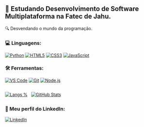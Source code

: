 
## 🚀 Estudando Desenvolvimento de Software Multiplataforma na Fatec de Jahu.
🔍 Desvendando o mundo da programação.

### 💻 Linguagens:
[![Python](https://img.shields.io/badge/Python-14354C?style=for-the-badge&logo=python&logoColor=white)](#)
[![HTML5](https://img.shields.io/badge/-HTML5-E34c26?style=for-the-badge&logo=html5&logoColor=white)](#)
[![CSS3](https://img.shields.io/badge/CSS3-663399?style=for-the-badge&logo=css3&logoColor=white)](#)
[![JavaScript](https://img.shields.io/badge/JavaScript-F1E05A?style=for-the-badge&logo=javascript&logoColor=black)](#)

### 🛠️ Ferramentas:
[![VS Code](https://img.shields.io/badge/Visual%20Studio%20Code-0078d7?style=for-the-badge&logo=visual-studio-code&logoColor=white)](#)
[![Git](https://img.shields.io/badge/Git-f05133?style=for-the-badge&logo=git&logoColor=white)](#)
[![Node.js](https://img.shields.io/badge/node.js-417E38?style=for-the-badge&logo=node.js&logoColor=white)](#)

##
[![Langs %](https://github-readme-stats.vercel.app/api/top-langs/?username=lucas-bardeli&theme=github_dark&layout=donut-vertical&langs_count=10)](#)  &nbsp;
[![GitHub Stats](https://github-readme-stats.vercel.app/api?username=lucas-bardeli&show_icons=true&theme=github_dark)](#)
##

### 🔗 Meu perfil do LinkedIn:
[![LinkedIn](https://img.shields.io/badge/LinkedIn-0A66C2?style=for-the-badge&logo=Linkedin&logoColor=white)](https://www.linkedin.com/in/lucas-bardeli/)
